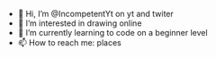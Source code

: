 - 👋 Hi, I’m @IncompetentYt on yt and twiter
- 👀 I’m interested in drawing online
- 🌱 I’m currently learning to code on a beginner level
- 📫 How to reach me: places


<!---
IncompetentYt/IncompetentYt is a ✨ special ✨ repository because its `README.md` (this file) appears on your GitHub profile.
You can click the Preview link to take a look at your changes.
--->
